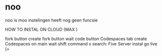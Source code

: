 # noo
noo is moo
instelingen heeft nog geen funcsie

HOW TO INSTAL ON CLOUD (MAX )

fork button
create fork button
wait
code button
Codespaces tab
create Codespaces on main
wait
shift command x
search: Five Server
instal
go live
(=
